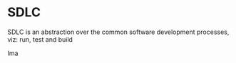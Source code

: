 # SDLC

SDLC is an abstraction over the common software development processes, viz: run, test and build

Ima